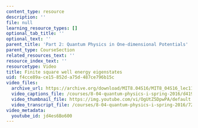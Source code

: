 ```yaml
---
content_type: resource
description: ''
file: null
learning_resource_types: []
optional_tab_title: ''
optional_text: ''
parent_title: 'Part 2: Quantum Physics in One-dimensional Potentials'
parent_type: CourseSection
related_resources_text: ''
resource_index_text: ''
resourcetype: Video
title: Finite square well energy eigenstates
uid: f4cce89a-ce15-852d-a75d-487ce796b15c
video_files:
  archive_url: https://archive.org/download/MIT8.04S16/MIT8_04S16_lec11_s5_300k.mp4
  video_captions_file: /courses/8-04-quantum-physics-i-spring-2016/d419558f11685902870f3a3b0f13e4b2_jd4es6Bo600.vtt
  video_thumbnail_file: https://img.youtube.com/vi/OgUtZ5DpwPA/default.jpg
  video_transcript_file: /courses/8-04-quantum-physics-i-spring-2016/72ac28349f841f8d2a77a911cbdae21e_jd4es6Bo600.pdf
video_metadata:
  youtube_id: jd4es6Bo600
---
```

